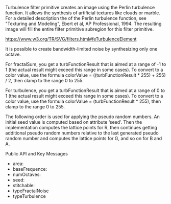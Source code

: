 Turbulence filter primitive creates an image using the Perlin turbulence function. It allows the synthesis of artificial textures like clouds or marble. For a detailed description the of the Perlin turbulence function, see "Texturing and Modeling", Ebert et al, AP Professional, 1994. The resulting image will fill the entire filter primitive subregion for this filter primitive.

https://www.w3.org/TR/SVG/filters.html#feTurbulenceElement

It is possible to create bandwidth-limited noise by synthesizing only one octave.

For fractalSum, you get a turbFunctionResult that is aimed at a range of -1 to 1 (the actual result might exceed this range in some cases). To convert to a color value, use the formula colorValue = ((turbFunctionResult * 255) + 255) / 2, then clamp to the range 0 to 255.

For turbulence, you get a turbFunctionResult that is aimed at a range of 0 to 1 (the actual result might exceed this range in some cases). To convert to a color value, use the formula colorValue = (turbFunctionResult * 255), then clamp to the range 0 to 255.

The following order is used for applying the pseudo random numbers. An initial seed value is computed based on attribute ‘seed’. Then the implementation computes the lattice points for R, then continues getting additional pseudo random numbers relative to the last generated pseudo random number and computes the lattice points for G, and so on for B and A.

Public API and Key Messages

- area:  
- baseFrequence:
- numOctaves:
- seed:
- stitchable:
- typeFractalNoise
- typeTurbulence